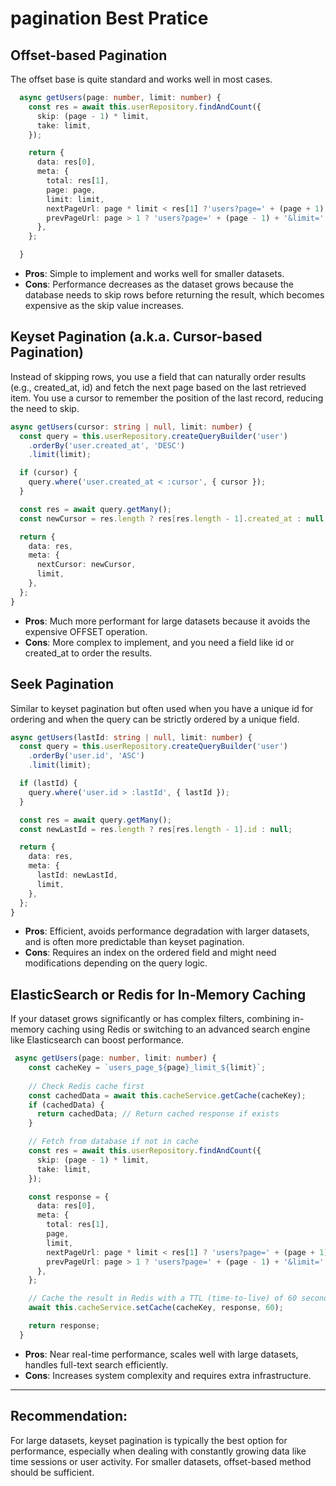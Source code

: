 # pagination Best Pratice

## Offset-based Pagination
The offset base is quite standard and works well in most cases.
```Typescript
  async getUsers(page: number, limit: number) {
    const res = await this.userRepository.findAndCount({
      skip: (page - 1) * limit,
      take: limit,
    });

    return {
      data: res[0],
      meta: {
        total: res[1],
        page: page,
        limit: limit,
        nextPageUrl: page * limit < res[1] ?'users?page=' + (page + 1) + '&limit=' + limit : null,
        prevPageUrl: page > 1 ? 'users?page=' + (page - 1) + '&limit=' + limit : null,
      },
    };

  }
````
- **Pros**: Simple to implement and works well for smaller datasets.
- **Cons**: Performance decreases as the dataset grows because the database needs to skip rows before returning the result, which becomes expensive as the skip value increases.

## Keyset Pagination (a.k.a. Cursor-based Pagination)
Instead of skipping rows, you use a field that can naturally order results (e.g., created_at, id) and fetch the next page based on the last retrieved item. You use a cursor to remember the position of the last record, reducing the need to skip.
```Typescript
async getUsers(cursor: string | null, limit: number) {
  const query = this.userRepository.createQueryBuilder('user')
    .orderBy('user.created_at', 'DESC')
    .limit(limit);

  if (cursor) {
    query.where('user.created_at < :cursor', { cursor });
  }

  const res = await query.getMany();
  const newCursor = res.length ? res[res.length - 1].created_at : null;

  return {
    data: res,
    meta: {
      nextCursor: newCursor,
      limit,
    },
  };
}
```
- **Pros**: Much more performant for large datasets because it avoids the expensive OFFSET operation.
- **Cons**: More complex to implement, and you need a field like id or created_at to order the results.

## Seek Pagination
Similar to keyset pagination but often used when you have a unique id for ordering and when the query can be strictly ordered by a unique field.

```Typescript
async getUsers(lastId: string | null, limit: number) {
  const query = this.userRepository.createQueryBuilder('user')
    .orderBy('user.id', 'ASC')
    .limit(limit);

  if (lastId) {
    query.where('user.id > :lastId', { lastId });
  }

  const res = await query.getMany();
  const newLastId = res.length ? res[res.length - 1].id : null;

  return {
    data: res,
    meta: {
      lastId: newLastId,
      limit,
    },
  };
}
```
- **Pros**: Efficient, avoids performance degradation with larger datasets, and is often more predictable than keyset pagination.
- **Cons**: Requires an index on the ordered field and might need modifications depending on the query logic.

## ElasticSearch or Redis for In-Memory Caching
If your dataset grows significantly or has complex filters, combining in-memory caching using Redis or switching to an advanced search engine like Elasticsearch can boost performance.
```Typescript
 async getUsers(page: number, limit: number) {
    const cacheKey = `users_page_${page}_limit_${limit}`;
    
    // Check Redis cache first
    const cachedData = await this.cacheService.getCache(cacheKey);
    if (cachedData) {
      return cachedData; // Return cached response if exists
    }

    // Fetch from database if not in cache
    const res = await this.userRepository.findAndCount({
      skip: (page - 1) * limit,
      take: limit,
    });

    const response = {
      data: res[0],
      meta: {
        total: res[1],
        page,
        limit,
        nextPageUrl: page * limit < res[1] ? 'users?page=' + (page + 1) + '&limit=' + limit : null,
        prevPageUrl: page > 1 ? 'users?page=' + (page - 1) + '&limit=' + limit : null,
      },
    };

    // Cache the result in Redis with a TTL (time-to-live) of 60 seconds
    await this.cacheService.setCache(cacheKey, response, 60);

    return response;
  }
```
- **Pros**: Near real-time performance, scales well with large datasets, handles full-text search efficiently.
- **Cons**: Increases system complexity and requires extra infrastructure.

--- 
## Recommendation:
For large datasets, keyset pagination is typically the best option for performance, especially when dealing with constantly growing data like time sessions or user activity. For smaller datasets, offset-based method should be sufficient.


